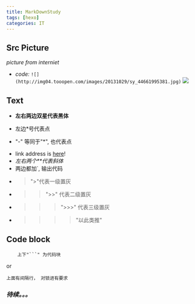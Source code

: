 ```yaml
---
title: MarkDownStudy
tags: [hexo]
categories: IT
---
```


## Src Picture
*picture from interniet*

* *code:* `![](http://img04.tooopen.com/images/20131029/sy_44661995381.jpg)`
![](http://img04.tooopen.com/images/20131029/sy_44661995381.jpg)

## Text
* **左右两边双星代表黑体**
 
* 左边*号代表点
- "-" 等同于"*", 也代表点
* link address is [here](http://bing.com)!
* *左右两个**代表斜体*
* 两边都加`, 输出代码
* > ">"代表一级置灰
*  >> ">>" 代表二级置灰
*  >>> ">>>" 代表三级置灰
*  >>>> "以此类推"

## Code block
```
	上下"```" 为代码块
```
or
    
    上面有间隔行， 对锁进有要求
    
    
### *待续。。。*


	
